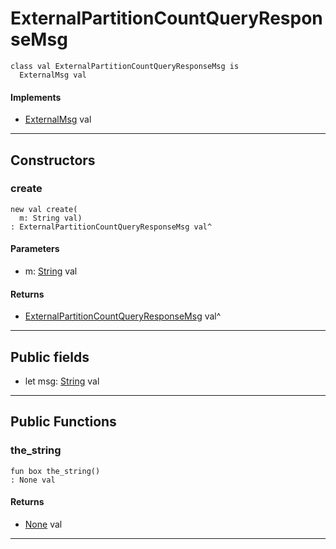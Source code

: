 # ExternalPartitionCountQueryResponseMsg

```pony
class val ExternalPartitionCountQueryResponseMsg is
  ExternalMsg val
```

#### Implements

* [ExternalMsg](wallaroo_labs-messages-ExternalMsg) val

---

## Constructors

### create

```pony
new val create(
  m: String val)
: ExternalPartitionCountQueryResponseMsg val^
```
#### Parameters

*   m: [String](builtin-String) val

#### Returns

* [ExternalPartitionCountQueryResponseMsg](wallaroo_labs-messages-ExternalPartitionCountQueryResponseMsg) val^

---

## Public fields

* let msg: [String](builtin-String) val

---

## Public Functions

### the_string

```pony
fun box the_string()
: None val
```

#### Returns

* [None](builtin-None) val

---

